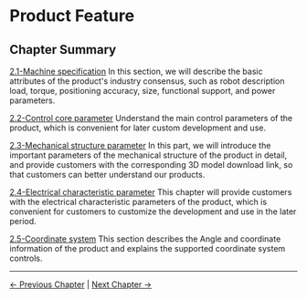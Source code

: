 # Product Feature

## Chapter Summary

[2.1-Machine specification](2.1.1-MachineSpecification.md)
In this section, we will describe the basic attributes of the product's industry consensus, such as robot description load, torque, positioning accuracy, size, functional support, and power parameters.

[2.2-Control core parameter](2.1.2-ControlCoreParameter.md)
Understand the main control parameters of the product, which is convenient for later custom development and use.

[2.3-Mechanical structure parameter](2.1.2-ControlCoreParameter.md)
In this part, we will introduce the important parameters of the mechanical structure of the product in detail, and provide customers with the corresponding 3D model download link, so that customers can better understand our products.

[2.4-Electrical characteristic parameter](2.1.4-ElectricalCharacteristicParameter.md)
This chapter will provide customers with the electrical characteristic parameters of the product, which is convenient for customers to customize the development and use in the later period.

[2.5-Coordinate system](2.1.5-CoordinateSystem.md)
This section describes the Angle and coordinate information of the product and explains the supported coordinate system controls.

----
[← Previous Chapter](../1-ProductIntroduction/myagvPI/README.md) | [Next Chapter →](../3-UserNotes/README.md)